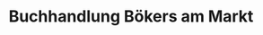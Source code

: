 ---
title: "Buchhandlung Bökers am Markt"
url: /wildeshausen/buchhandlung-boekers-am-markt/
shop: Bücher
---
